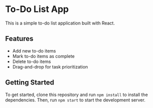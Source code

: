 # To-Do List App

This is a simple to-do list application built with React.

## Features

- Add new to-do items
- Mark to-do items as complete
- Delete to-do items
- Drag-and-drop for task prioritization

## Getting Started

To get started, clone this repository and run `npm install` to install the dependencies. Then, run `npm start` to start the development server.
